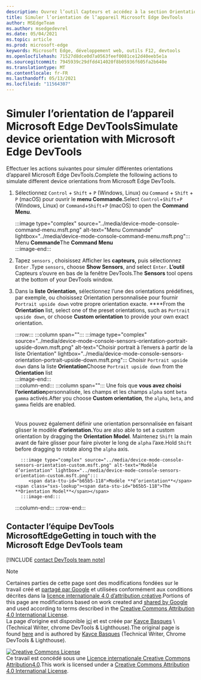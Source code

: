 ```yaml
---
description: Ouvrez l’outil Capteurs et accédez à la section Orientation.
title: Simuler l’orientation de l’appareil Microsoft Edge DevTools
author: MSEdgeTeam
ms.author: msedgedevrel
ms.date: 05/04/2021
ms.topic: article
ms.prod: microsoft-edge
keywords: Microsoft Edge, développement web, outils F12, devtools
ms.openlocfilehash: 71527d8dce0d7a0563feef0081ce12d40eeb5e1a
ms.sourcegitcommit: 7945939c29dfdd414020f8b05936f605fa2b640e
ms.translationtype: MT
ms.contentlocale: fr-FR
ms.lasthandoff: 05/13/2021
ms.locfileid: "11564307"
---
```

<!-- Copyright Kayce Basques 

   Licensed under the Apache License, Version 2.0 (the "License");
   you may not use this file except in compliance with the License.
   You may obtain a copy of the License at

       https://www.apache.org/licenses/LICENSE-2.0

   Unless required by applicable law or agreed to in writing, software
   distributed under the License is distributed on an "AS IS" BASIS,
   WITHOUT WARRANTIES OR CONDITIONS OF ANY KIND, either express or implied.
   See the License for the specific language governing permissions and
   limitations under the License.  -->
# <a name="simulate-device-orientation-with-microsoft-edge-devtools"></a><span data-ttu-id="b65b5-104">Simuler l’orientation de l’appareil Microsoft Edge DevTools</span><span class="sxs-lookup"><span data-stu-id="b65b5-104">Simulate device orientation with Microsoft Edge DevTools</span></span>  

<span data-ttu-id="b65b5-105">Effectuer les actions suivantes pour simuler différentes orientations d’appareil Microsoft Edge DevTools.</span><span class="sxs-lookup"><span data-stu-id="b65b5-105">Complete the following actions to simulate different device orientations from Microsoft Edge DevTools.</span></span>  

<!--todo: update device orientation section when available -->  

1.  <span data-ttu-id="b65b5-106">Sélectionnez `Control` + `Shift` + `P` \(Windows, Linux\) ou `Command` + `Shift` + `P` \(macOS\) pour ouvrir le **menu Commande.**</span><span class="sxs-lookup"><span data-stu-id="b65b5-106">Select `Control`+`Shift`+`P` \(Windows, Linux\) or `Command`+`Shift`+`P` \(macOS\) to open the **Command Menu**.</span></span>  
    
    :::image type="complex" source="../media/device-mode-console-command-menu.msft.png" alt-text="Menu Commande" lightbox="../media/device-mode-console-command-menu.msft.png":::
       <span data-ttu-id="b65b5-108">Menu **Commande**</span><span class="sxs-lookup"><span data-stu-id="b65b5-108">The **Command Menu**</span></span>  
    :::image-end:::  
    
1.  <span data-ttu-id="b65b5-109">Tapez `sensors` , choisissez Afficher les **capteurs,** puis sélectionnez `Enter` .</span><span class="sxs-lookup"><span data-stu-id="b65b5-109">Type `sensors`, choose **Show Sensors**, and select `Enter`.</span></span>  <span data-ttu-id="b65b5-110">**L’outil** Capteurs s’ouvre en bas de la fenêtre DevTools.</span><span class="sxs-lookup"><span data-stu-id="b65b5-110">The **Sensors** tool opens at the bottom of your DevTools window.</span></span>  
1.  <span data-ttu-id="b65b5-111">Dans la **liste Orientation,** sélectionnez l’une des orientations prédéfines, par exemple, ou choisissez Orientation personnalisée pour fournir `Portrait upside down` votre propre orientation exacte. \*\*\*\*</span><span class="sxs-lookup"><span data-stu-id="b65b5-111">From the **Orientation** list, select one of the preset orientations, such as `Portrait upside down`, or choose **Custom orientation** to provide your own exact orientation.</span></span>  
    
    :::row:::
       :::column span="":::
          :::image type="complex" source="../media/device-mode-console-sensors-orientation-portrait-upside-down.msft.png" alt-text="Choisir portrait à l’envers à partir de la liste Orientation" lightbox="../media/device-mode-console-sensors-orientation-portrait-upside-down.msft.png":::
             <span data-ttu-id="b65b5-113">Choisir `Portrait upside down` dans la liste **Orientation**</span><span class="sxs-lookup"><span data-stu-id="b65b5-113">Choose `Portrait upside down` from the **Orientation** list</span></span>  
          :::image-end:::  
       :::column-end:::
       :::column span="":::
          <span data-ttu-id="b65b5-114">Une fois que **vous avez choisi l’orientation**personnalisée, les champs et les champs `alpha` sont `beta` `gamma` activés.</span><span class="sxs-lookup"><span data-stu-id="b65b5-114">After you choose **Custom orientation**, the `alpha`, `beta`, and `gamma` fields are enabled.</span></span>  
          <!--To understand how each axis works, navigate to [Alpha][alpha], [Beta][beta], and [Gamma][gamma].  -->  
          <!--todo: update links to alpha, beta, and gamma section when available -->  
          <span data-ttu-id="b65b5-115">Vous pouvez également définir une orientation personnalisée en faisant glisser le modèle **d’orientation.**</span><span class="sxs-lookup"><span data-stu-id="b65b5-115">You are also able to set a custom orientation by dragging the **Orientation Model**.</span></span>  <span data-ttu-id="b65b5-116">Maintenez `Shift` la main avant de faire glisser pour faire pivoter le long de `alpha` l’axe.</span><span class="sxs-lookup"><span data-stu-id="b65b5-116">Hold `Shift` before dragging to rotate along the `alpha` axis.</span></span>  
          
          :::image type="complex" source="../media/device-mode-console-sensors-orientation-custom.msft.png" alt-text="Modèle d’orientation" lightbox="../media/device-mode-console-sensors-orientation-custom.msft.png":::
             <span data-ttu-id="b65b5-118">Modèle **d’orientation**</span><span class="sxs-lookup"><span data-stu-id="b65b5-118">The **Orientation Model**</span></span>  
          :::image-end:::  
       :::column-end:::
    :::row-end:::
    
## <a name="getting-in-touch-with-the-microsoft-edge-devtools-team"></a><span data-ttu-id="b65b5-119">Contacter l’équipe DevTools MicrosoftEdge</span><span class="sxs-lookup"><span data-stu-id="b65b5-119">Getting in touch with the Microsoft Edge DevTools team</span></span>  

[!INCLUDE [contact DevTools team note](../includes/contact-devtools-team-note.md)]  

<!-- links -->  

<!--[WebFundamentasNativeHardwareDeviceOrientationIndex]: /web/fundamentals/native-hardware/device-orientation/index "Device Orientation & Motion"  -->  
<!--[WebFundamentasNativeHardwareDeviceOrientationIndexAlpha]: /web/fundamentals/native-hardware/device-orientation/index#alpha "Alpha - Device Orientation & Motion"  -->  
<!--[WebFundamentasNativeHardwareDeviceOrientationIndexBeta]: /web/fundamentals/native-hardware/device-orientation/index#beta "Beta - Device Orientation & Motion"  -->  
<!--[WebFundamentasNativeHardwareDeviceOrientationIndexGamma]: /web/fundamentals/native-hardware/device-orientation/index#gamma "Gamma - Device Orientation & Motion"  -->  

> [!NOTE]
> <span data-ttu-id="b65b5-120">Certaines parties de cette page sont des modifications fondées sur le travail créé et [partagé par Google][GoogleSitePolicies] et utilisées conformément aux conditions décrites dans la [licence internationale 4,0 d’attribution créative][CCA4IL].</span><span class="sxs-lookup"><span data-stu-id="b65b5-120">Portions of this page are modifications based on work created and [shared by Google][GoogleSitePolicies] and used according to terms described in the [Creative Commons Attribution 4.0 International License][CCA4IL].</span></span>  
> <span data-ttu-id="b65b5-121">La page d’origine est disponible [ici](https://developers.google.com/web/tools/chrome-devtools/device-mode/orientation) et est créée par [Kayce Basques][KayceBasques] \ (Technical Writer, chrome DevTools \& Lighthouse\).</span><span class="sxs-lookup"><span data-stu-id="b65b5-121">The original page is found [here](https://developers.google.com/web/tools/chrome-devtools/device-mode/orientation) and is authored by [Kayce Basques][KayceBasques] \(Technical Writer, Chrome DevTools \& Lighthouse\).</span></span>  

[![Creative Commons License][CCby4Image]][CCA4IL]  
<span data-ttu-id="b65b5-123">Ce travail est concédé sous une [Licence internationale Creative Commons Attribution4.0][CCA4IL].</span><span class="sxs-lookup"><span data-stu-id="b65b5-123">This work is licensed under a [Creative Commons Attribution 4.0 International License][CCA4IL].</span></span>  

[CCA4IL]: https://creativecommons.org/licenses/by/4.0  
[CCby4Image]: https://i.creativecommons.org/l/by/4.0/88x31.png  
[GoogleSitePolicies]: https://developers.google.com/terms/site-policies  
[KayceBasques]: https://developers.google.com/web/resources/contributors#kayce-basques  
